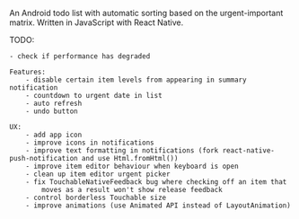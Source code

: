 An Android todo list with automatic sorting based on the urgent-important matrix.
Written in JavaScript with React Native.


TODO:

	- check if performance has degraded

	Features:
		- disable certain item levels from appearing in summary notification
		- countdown to urgent date in list
		- auto refresh
		- undo button

	UX:
		- add app icon
		- improve icons in notifications
		- improve text formatting in notifications (fork react-native-push-notification and use Html.fromHtml())
		- improve item editor behaviour when keyboard is open
		- clean up item editor urgent picker
		- fix TouchableNativeFeedback bug where checking off an item that
			moves as a result won't show release feedback
		- control borderless Touchable size
		- improve animations (use Animated API instead of LayoutAnimation)
